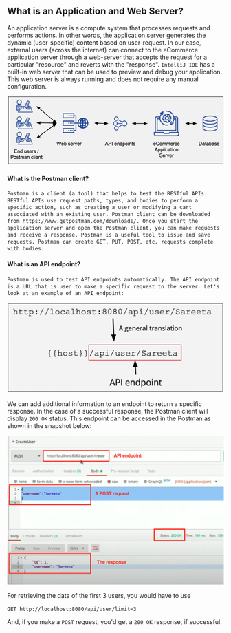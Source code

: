 ## What is an Application and Web Server?

An application server is a compute system that processes requests and performs actions. In other words, the application 
server generates the dynamic (user-specific) content based on user-request. In our case, external users (across the 
internet) can connect to the eCommerce application server through a web-server that accepts the request for a particular 
"resource" and reverts with the "response". ```IntelliJ IDE``` has a built-in web server that can be used to preview and 
debug your application. This web server is always running and does not require any manual configuration. 

![Alt text](application_web_server.png?raw=true "Application server and web server")

#### What is the Postman client?

    Postman is a client (a tool) that helps to test the RESTful APIs. RESTful APIs use request paths, types, and bodies to perform a specific action, such as creating a user or modifying a cart associated with an existing user. Postman client can be downloaded from https://www.getpostman.com/downloads/. Once you start the application server and open the Postman client, you can make requests and receive a response. Postman is a useful tool to issue and save requests. Postman can create GET, PUT, POST, etc. requests complete with bodies.

#### What is an API endpoint?
    
    Postman is used to test API endpoints automatically. The API endpoint is a URL that is used to make a specific request to the server. Let's look at an example of an API endpoint:

![Alt text](postman.png?raw=true "API Endpoint")

We can add additional information to an endpoint to return a specific response. In the case of a successful response, 
the Postman client will display ```200 OK``` status. This endpoint can be accessed in the Postman as shown in the snapshot below:

![Alt text](Postman_GET.png?raw=true "Postman endpoint")

For retrieving the data of the first 3 users, you would have to use 
    
    GET http://localhost:8080/api/user/limit=3 
    
And, if you make a ```POST``` request, you'd get a ```200 OK``` response, if successful. 
